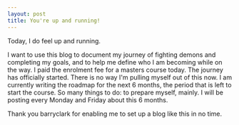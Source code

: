 ```yaml
---
layout: post
title: You're up and running!
---
```


Today, I do feel up and running. 

I want to use this blog to document my journey of fighting demons and completing my goals, and to help me define who I am becoming while on the way. I paid the enrolment fee for a masters course today. The journey has officially started. There is no way I'm pulling myself out of this now. I am currently writing the roadmap for the next 6 months, the period that is left to start the course. So many things to do: to prepare myself, mainly. I will be posting every Monday and Friday about this 6 months.

Thank you barryclark for enabling me to set up a blog like this in no time.
